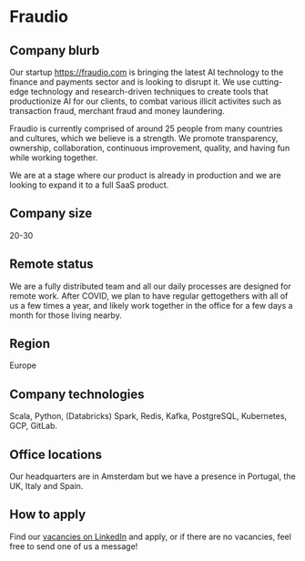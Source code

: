 # Fraudio

## Company blurb

Our startup https://fraudio.com is bringing the latest AI technology to the finance and payments sector and is looking to disrupt it. We use cutting-edge technology and research-driven techniques to create tools that productionize AI for our clients, to combat various illicit activites such as transaction fraud, merchant fraud and money laundering.

Fraudio is currently comprised of around 25 people from many countries and cultures, which we believe is a strength. We promote transparency, ownership, collaboration, continuous improvement, quality, and having fun while working together. 

We are at a stage where our product is already in production and we are looking to expand it to a full SaaS product.

## Company size

20-30

## Remote status

We are a fully distributed team and all our daily processes are designed for remote work. After COVID, we plan to have regular gettogethers with all of us a few times a year, and likely work together in the office for a few days a month for those living nearby.

## Region

Europe

## Company technologies

Scala, Python, (Databricks) Spark, Redis, Kafka, PostgreSQL, Kubernetes, GCP, GitLab.

## Office locations

Our headquarters are in Amsterdam but we have a presence in Portugal, the UK, Italy and Spain. 

## How to apply

Find our [vacancies on LinkedIn](https://www.linkedin.com/company/fraudio/jobs/) and apply, or if there are no vacancies, feel free to send one of us a message!
